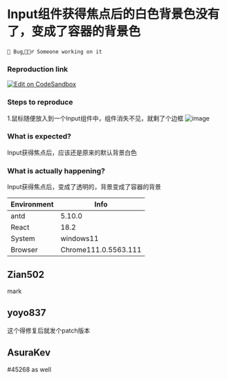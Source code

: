 # Input组件获得焦点后的白色背景色没有了，变成了容器的背景色

`🐛 Bug`,`👷🏻‍♂️ Someone working on it`

### Reproduction link

[![Edit on CodeSandbox](https://codesandbox.io/static/img/play-codesandbox.svg)](https://codesandbox.io/s/qian-zhi-hou-zhi-biao-qian-antd-5-10-0-forked-smh44y?file=/index.css:0-48)

### Steps to reproduce

1.鼠标随便放入到一个Input组件中，组件消失不见，就剩了个边框
![image](https://github.com/ant-design/ant-design/assets/29280682/62c3e2fa-c1d2-4ebd-b6dd-edd49b4edf18)

### What is expected?

Input获得焦点后，应该还是原来的默认背景白色

### What is actually happening?

Input获得焦点后，变成了透明的，背景变成了容器的背景

| Environment | Info                 |
| ----------- | -------------------- |
| antd        | 5.10.0               |
| React       | 18.2                 |
| System      | windows11            |
| Browser     | Chrome111.0.5563.111 |

<!-- generated by ant-design-issue-helper. DO NOT REMOVE -->

## Zian502

mark

## yoyo837

这个得修复后就发个patch版本

## AsuraKev

#45268 as well
